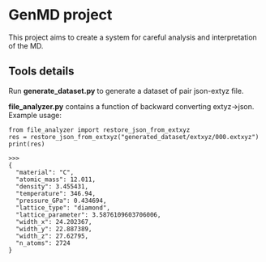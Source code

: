 # GenMD project
This project aims to create a system for careful analysis and interpretation of the MD.

## Tools details
Run **generate_dataset.py** to generate a dataset of pair json-extyz file.

**file_analyzer.py** contains a function of backward converting extyz->json.
Example usage:
```
from file_analyzer import restore_json_from_extxyz
res = restore_json_from_extxyz("generated_dataset/extxyz/000.extxyz")
print(res)

>>>
{
  "material": "C",
  "atomic_mass": 12.011,
  "density": 3.455431,
  "temperature": 346.94,
  "pressure_GPa": 0.434694,
  "lattice_type": "diamond",
  "lattice_parameter": 3.5876109603706006,
  "width_x": 24.202367,
  "width_y": 22.887389,
  "width_z": 27.62795,
  "n_atoms": 2724
}
```


